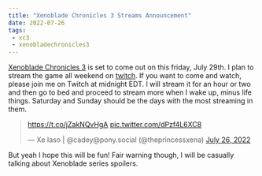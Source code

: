```yaml
---
title: "Xenoblade Chronicles 3 Streams Announcement"
date: 2022-07-26
tags:
 - xc3
 - xenobladechronicles3
---
```


[Xenoblade Chronicles 3](https://en.wikipedia.org/wiki/Xenoblade_Chronicles_3)
is set to come out on this friday, July 29th. I plan to stream the game all
weekend on [twitch](https://twitch.tv/princessxen). If you want to come and
watch, please join me on Twitch at midnight EDT. I will stream it for an hour or
two and then go to bed and proceed to stream more when I wake up, minus life
things. Saturday and Sunday should be the days with the most streaming in them.

<blockquote class="twitter-tweet"><p lang="zxx" dir="ltr"><a href="https://t.co/jZakNQvHgA">https://t.co/jZakNQvHgA</a> <a href="https://t.co/dPzf4L6XC8">pic.twitter.com/dPzf4L6XC8</a></p>&mdash; Xe Iaso | @cadey@pony.social (@theprincessxena) <a href="https://twitter.com/theprincessxena/status/1551912350827036673?ref_src=twsrc%5Etfw">July 26, 2022</a></blockquote> <script async src="https://platform.twitter.com/widgets.js" charset="utf-8"></script>

But yeah I hope this will be fun! Fair warning though, I will be casually
talking about Xenoblade series spoilers.
